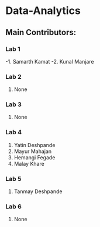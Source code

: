 # Data-Analytics

## Main Contributors:

### Lab 1
-1. Samarth Kamat
-2. Kunal Manjare

### Lab 2
1. None

### Lab 3
1. None

### Lab 4
1. Yatin Deshpande
2. Mayur Mahajan
3. Hemangi Fegade
4. Malay Khare

### Lab 5
1. Tanmay Deshpande

### Lab 6
1. None
